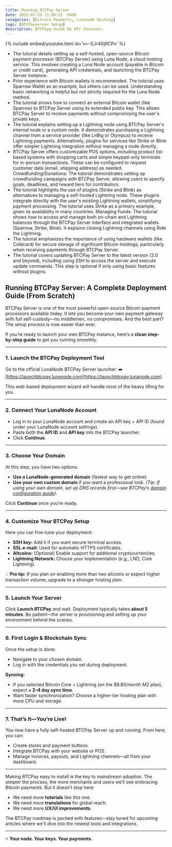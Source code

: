 ```yaml
---
title: Running BTCPay Server
date: 2025-07-29 11:00:21 -0400
categories: [Bitcoin Payments, Lunanode Hosting]
tags: [BTCPayserver Setup]
description: BTCPayg Guide By BTC Sessions.
---
```


{% include embed/youtube.html id='v=-GJr4XjRCPo' %}


- The tutorial details setting up a self-hosted, open-source Bitcoin payment processor (BTCPay Server) using Luna Node, a cloud hosting service. This involves creating a Luna Node account (payable in Bitcoin or credit card), generating API credentials, and launching the BTCPay Server instance.
- Prior experience with Bitcoin wallets is recommended. The tutorial uses Sparrow Wallet as an example, but others can be used. Understanding basic networking is helpful but not strictly required for the Luna Node method.
- The tutorial shows how to connect an external Bitcoin wallet (like Sparrow) to BTCPay Server using its extended public key. This allows BTCPay Server to receive payments without compromising the user's private keys.
- The tutorial explains setting up a Lightning node using BTCPay Server's internal node or a custom node. It demonstrates purchasing a Lightning channel from a service provider (like LnBig or Olympus) to receive Lightning payments. Alternatively, plugins for services like Strike or Blink offer simpler Lightning integration without managing a node directly.
- BTCPay Server offers customizable POS options, including product list-based systems with shopping carts and simple keypad-only terminals for in-person transactions. These can be configured to request customer data (email, shipping address) as needed.
Crowdfunding/Donations: The tutorial demonstrates setting up crowdfunding campaigns with BTCPay Server, allowing users to specify goals, deadlines, and reward tiers for contributors.
- The tutorial highlights the use of plugins (Strike and Blink) as alternatives to managing a self-hosted Lightning node. These plugins integrate directly with the user's existing Lightning wallets, simplifying payment processing. The tutorial uses Strike as a primary example, given its availability in many countries.
Managing Funds: The tutorial shows how to access and manage both on-chain and Lightning balances through the BTCPay Server interface and integrated wallets (Sparrow, Strike, Blink). It explains closing Lightning channels using Ride the Lightning.
- The tutorial emphasizes the importance of using hardware wallets (like Coldcard) for secure storage of significant Bitcoin holdings, particularly when receiving payments through BTCPay Server.
- The tutorial covers updating BTCPay Server to the latest version (2.0 and beyond), including using SSH to access the server and execute update commands. This step is optional if only using basic features without plugins.

## **Running BTCPay Server: A Complete Deployment Guide (From Scratch)**

BTCPay Server is one of the most powerful open-source Bitcoin payment processors available today. It lets you become your own payment gateway with full self-custody—no middlemen, no compromises. And the best part? The setup process is now easier than ever.

If you’re ready to launch your own BTCPay instance, here’s a **clean step-by-step guide** to get you running smoothly.

---

### **1. Launch the BTCPay Deployment Tool**

Go to the official LunaNode BTCPay Server launcher:
➡️ [https://launchbtcpay.lunanode.com](https://launchbtcpay.lunanode.com)

This web-based deployment wizard will handle most of the heavy lifting for you.

---

### **2. Connect Your LunaNode Account**

* Log in to your LunaNode account and create an API key + API ID (found under your LunaNode account settings).
* Paste both the **API ID** and **API key** into the BTCPay launcher.
* Click **Continue**.

---

### **3. Choose Your Domain**

At this step, you have two options:

* **Use a LunaNode-generated domain** (fastest way to get online).
* **Use your own custom domain** if you want a professional look. *(Tip: If using your own domain, set up DNS records first—see BTCPay’s [domain configuration guide](https://docs.btcpayserver.org/Domain/))*.

Click **Continue** once you’re ready.

---

### **4. Customize Your BTCPay Setup**

Here you can fine-tune your deployment:

* **SSH key:** Add it if you want secure terminal access.
* **SSL e-mail:** Used for automatic HTTPS certificates.
* **Altcoins:** (Optional) Enable support for additional cryptocurrencies.
* **Lightning Network:** Choose your implementation (e.g., LND, Core Lightning).

💡 **Pro tip:** If you plan on enabling more than two altcoins or expect higher transaction volume, upgrade to a stronger hosting plan.

---

### **5. Launch Your Server**

Click **Launch BTCPay** and wait. Deployment typically takes **about 5 minutes**. Be patient—the server is provisioning and setting up your environment behind the scenes.

---

### **6. First Login & Blockchain Sync**

Once the setup is done:

* Navigate to your chosen domain.
* Log in with the credentials you set during deployment.

**Syncing:**

* If you selected Bitcoin Core + Lightning (on the \$8.80/month *M2* plan), expect a **2–4 day sync time**.
* Want faster synchronization? Choose a higher-tier hosting plan with more CPU and storage.

---

### **7. That’s It—You’re Live!**

You now have a fully self-hosted BTCPay Server up and running. From here, you can:

* Create stores and payment buttons.
* Integrate BTCPay with your website or POS.
* Manage invoices, payouts, and Lightning channels—all from your dashboard.

---

Making BTCPay easy to install is the key to mainstream adoption. The simpler the process, the more merchants and users we’ll see embracing Bitcoin payments. But it doesn’t stop here:

* We need more **tutorials** like this one.
* We need more **translations** for global reach.
* We need more **UX/UI improvements**.

The BTCPay roadmap is packed with features—stay tuned for upcoming articles where we’ll dive into the newest tools and integrations.


---

⚡ **Your node. Your keys. Your payments.**


